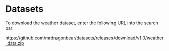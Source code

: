 # Datasets

To download the weather dataset, enter the following URL into the search bar:

https://github.com/mrdragonbear/datasets/releases/download/v1.0/weather_data.zip
